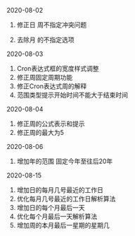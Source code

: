 2020-08-02

1. 修正日 周不指定冲突问题

2. 去除月 的不指定选项



2020-08-03

1. Cron表达式框的宽度样式调整
2. 修正周固定周期功能
3. 修正Cron表达式周的解释
4. 范围类型提示开始时间不能大于结束时间



2020-08-04

1. 修正周的公式表示和提示
2. 修正周的最大为5



2020-08-06

1. 增加年的范围 固定今年至往后20年



2020-08-15

1. 增加日的每月几号最近的工作日
2. 优化每月几号最近的工作日解析算法
3. 增加日的每个月最后一天
4. 优化每个月最后一天解析算法
5. 增加周的本月最后一星期的星期几
